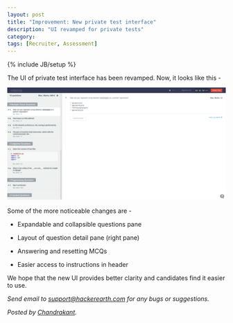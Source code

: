 ```yaml
---
layout: post
title: "Improvement: New private test interface"
description: "UI revamped for private tests"
category:
tags: [Recruiter, Assessment]
---
```

{% include JB/setup %}

The UI of private test interface has been revamped. Now, it looks like this -

<img src="/images/private_test_interface_new.png" />

Some of the more noticeable changes are -

* Expandable and collapsible questions pane

* Layout of question detail pane (right pane)

* Answering and resetting MCQs

* Easier access to instructions in header

We hope that the new UI provides better clarity and candidates find it easier to use.

*Send email to [support@hackerearth.com](mailto:support@hackerearth.com) for any bugs or suggestions.*

*Posted by [Chandrakant](http://hck.re/ck).*